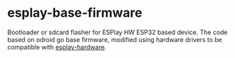 # esplay-base-firmware
Bootloader or sdcard flasher for ESPlay HW ESP32 based device.
The code based on odroid go base firmware, modified using hardware drivers to be compatible with [esplay-hardware].

[esplay-hardware]: https://github.com/pebri86/esplay-hardware

